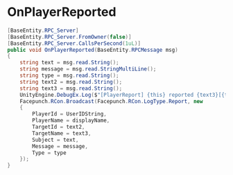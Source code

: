 <Badge type="danger" text="Carbon Compatible"/><Badge type="warning" text="Oxide Compatible"/>
# OnPlayerReported
```csharp
[BaseEntity.RPC_Server]
[BaseEntity.RPC_Server.FromOwner(false)]
[BaseEntity.RPC_Server.CallsPerSecond(1uL)]
public void OnPlayerReported(BaseEntity.RPCMessage msg)
{
	string text = msg.read.String();
	string message = msg.read.StringMultiLine();
	string type = msg.read.String();
	string text2 = msg.read.String();
	string text3 = msg.read.String();
	UnityEngine.DebugEx.Log($"[PlayerReport] {this} reported {text3}[{text2}] - \"{text}\"");
	Facepunch.RCon.Broadcast(Facepunch.RCon.LogType.Report, new
	{
		PlayerId = UserIDString,
		PlayerName = displayName,
		TargetId = text2,
		TargetName = text3,
		Subject = text,
		Message = message,
		Type = type
	});
}

```
